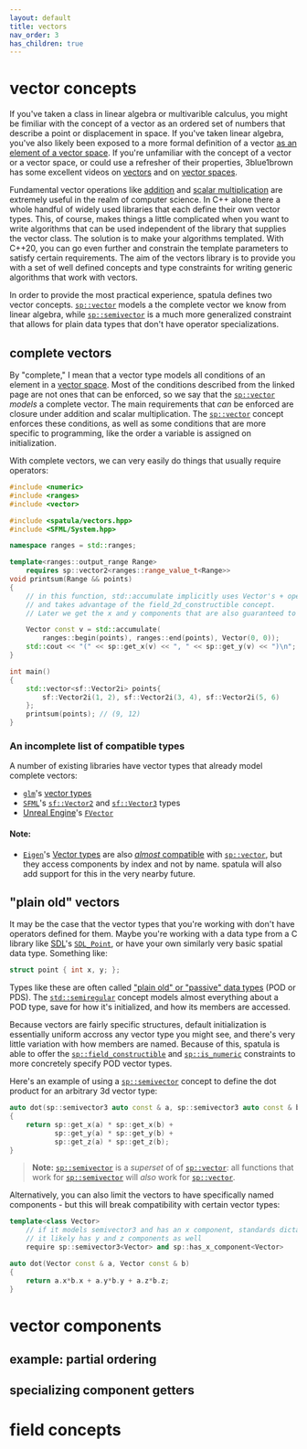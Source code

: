 ```yaml
---
layout: default
title: vectors
nav_order: 3
has_children: true
---
```


# vector concepts
If you've taken a class in linear algebra or multivarible calculus, you might
be fimiliar with the concept of a vector as an ordered set of numbers that
describe a point or displacement in space. If you've taken linear algebra,
you've also likely been exposed to a more formal definition of a vector [as an
element of a vector space](https://mathworld.wolfram.com/Vector.html). If
you're unfamiliar with the concept of a vector or a vector space, or could use
a refresher of their properties, 3blue1brown has some excellent videos on
[vectors](https://www.youtube.com/watch?v=fNk_zzaMoSs) and on
[vector spaces](https://www.youtube.com/watch?v=TgKwz5Ikpc8).

Fundamental vector operations like
[addition](https://mathworld.wolfram.com/VectorAddition.html) and
[scalar multiplication](https://mathworld.wolfram.com/ScalarMultiplication.html)
are extremely useful in the realm of computer science. In C++ alone there a
whole handful of widely used libraries that each define their own vector types.
This, of course, makes things a little complicated when you want to write
algorithms that can be used independent of the library that supplies the vector
class. The solution is to make your algorithms templated. With C++20, you can
go even further and constrain the template parameters to satisfy certain
requirements. The aim of the vectors library is to provide you with a set of
well defined concepts and type constraints for writing generic algorithms that
work with vectors.

In order to provide the most practical experience, spatula defines two vector
concepts. [`sp::vector`](vector.html) models a the complete vector we know from
linear algebra, while [`sp::semivector`](semivector.html) is a much more
generalized constraint that allows for plain data types that don't have
operator specializations.

## complete vectors

By "complete," I mean that a vector type models all conditions of an element in
a [vector space](https://mathworld.wolfram.com/VectorSpace.html). Most of the
conditions described from the linked page are not ones that can be enforced, so
we say that the [`sp::vector`](vector.html) _models_ a complete vector. The
main requirements that _can_ be enforced are closure under addition and scalar
multiplication. The [`sp::vector`](vector.html) concept enforces these
conditions, as well as some conditions that are more specific to programming,
like the order a variable is assigned on initialization.

With complete vectors, we can very easily do things that usually require
operators:

```cpp
#include <numeric>
#include <ranges>
#include <vector>

#include <spatula/vectors.hpp>
#include <SFML/System.hpp>

namespace ranges = std::ranges;

template<ranges::output_range Range>
    requires sp::vector2<ranges::range_value_t<Range>>
void printsum(Range && points)
{
    // in this function, std::accumulate implicitly uses Vector's + operator
    // and takes advantage of the field_2d_constructible concept.
    // Later we get the x and y components that are also guaranteed to exist

    Vector const v = std::accumulate(
        ranges::begin(points), ranges::end(points), Vector(0, 0));
    std::cout << "(" << sp::get_x(v) << ", " << sp::get_y(v) << ")\n";
}

int main()
{
    std::vector<sf::Vector2i> points{
        sf::Vector2i(1, 2), sf::Vector2i(3, 4), sf::Vector2i(5, 6)
    };
    printsum(points); // (9, 12)
}
```

### An incomplete list of compatible types
A number of existing libraries have vector types that already model complete
vectors:

- [`glm`](https://github.com/g-truc/glm/blob/master/manual.md)'s
  [vector types](https://glm.g-truc.net/0.9.2/api/a00155.html)
- [`SFML`](https://www.sfml-dev.org/index.php)'s
  [`sf::Vector2`](https://www.sfml-dev.org/documentation/2.5.1/classsf_1_1Vector2.php)
  and
  [`sf::Vector3`](https://www.sfml-dev.org/documentation/2.5.1/classsf_1_1Vector3.php)
  types
- [Unreal Engine](https://www.unrealengine.com/en-US/)'s
  [`FVector`](https://docs.unrealengine.com/4.26/en-US/API/Runtime/Core/Math/FVector)

#### Note:
- [`Eigen`](https://eigen.tuxfamily.org/index.php?title=Main_Page)'s
  [Vector types](https://eigen.tuxfamily.org/dox-devel/group__matrixtypedefs.html)
  are also
  [_almost_ compatible](https://eigen.tuxfamily.org/dox/group__TutorialMatrixArithmetic.html)
  with [`sp::vector`](vector.html), but they access components by index and not
  by name. spatula will also add support for this in the very nearby future.

## "plain old" vectors

It may be the case that the vector types that you're working with don't have
operators defined for them. Maybe you're working with a data type from a C
library like [SDL](https://www.libsdl.org/)'s
[`SDL_Point`](https://wiki.libsdl.org/SDL_Point), or have your own similarly
very basic spatial data type. Something like:

```c
struct point { int x, y; };
```

Types like these are often called
["plain old" or "passive" data types](https://en.wikipedia.org/wiki/Passive_data_structure) (POD or PDS).
The [`std::semiregular`](https://en.cppreference.com/w/cpp/concepts/semiregular)
concept models almost everything about a POD type, save for how it's
initialized, and how its members are accessed.

Because vectors are fairly specific structures, default initialization is
essentially uniform accross any vector type you might see, and there's very
little variation with how members are named. Because of this, spatula is able
to offer the [`sp::field_constructible`](field_constructible.html) and
[`sp::is_numeric`](is_numeric.html) constraints to more concretely specify
POD vector types.

Here's an example of using a [`sp::semivector`](semivector.html) concept to
define the dot product for an arbitrary 3d vector type:

```cpp
auto dot(sp::semivector3 auto const & a, sp::semivector3 auto const & b)
{
    return sp::get_x(a) * sp::get_x(b) +
           sp::get_y(a) * sp::get_y(b) +
           sp::get_z(a) * sp::get_z(b);
}
```

> **Note:** [`sp::semivector`](semivector.html) is a _superset_ of of
  [`sp::vector`](vector.html): all functions that work for
  [`sp::semivector`](semivector.html) will _also_ work for
  [`sp::vector`](vector.html).

Alternatively, you can also limit the vectors to have specifically named
components - but this will break compatibility with certain vector types:

```cpp
template<class Vector>
    // if it models semivector3 and has an x component, standards dictate that
    // it likely has y and z components as well
    require sp::semivector3<Vector> and sp::has_x_component<Vector>

auto dot(Vector const & a, Vector const & b)
{
    return a.x*b.x + a.y*b.y + a.z*b.z;
}
```

# vector components

## example: partial ordering

## specializing component getters

# field concepts

